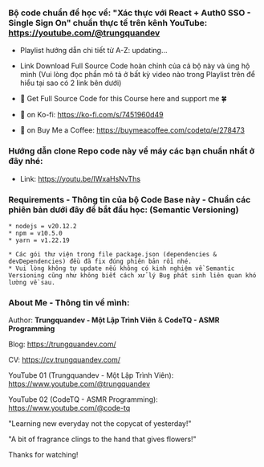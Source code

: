 ### Bộ code chuẩn để học về: "Xác thực với React + Auth0 SSO - Single Sign On" chuẩn thực tế trên kênh YouTube: https://youtube.com/@trungquandev

- Playlist hướng dẫn chi tiết từ A-Z: updating...

- Link Download Full Source Code hoàn chỉnh của cả bộ này và ủng hộ mình (Vui lòng đọc phần mô tả ở bất kỳ video nào trong Playlist trên để hiểu tại sao có 2 link bên dưới)

- 🤝 Get Full Source Code for this Course here and support me 🍀

- 🎁 on Ko-fi: https://ko-fi.com/s/7451960d49

- 🎁 on Buy Me a Coffee: https://buymeacoffee.com/codetq/e/278473

### Hướng dẫn clone Repo code này về máy các bạn chuẩn nhất ở đây nhé:

- Link: https://youtu.be/IWxaHsNvThs

### Requirements - Thông tin của bộ Code Base này - Chuẩn các phiên bản dưới đây để bắt đầu học: (Semantic Versioning)

```
* nodejs = v20.12.2
* npm = v10.5.0
* yarn = v1.22.19

* Các gói thư viện trong file package.json (dependencies & devDependencies) đều đã fix đúng phiên bản rồi nhé.
* Vui lòng không tự update nếu không có kinh nghiệm về Semantic Versioning cũng như không biết cách xử lý Bug phát sinh liên quan khó lường về sau.
```

### About Me - Thông tin về mình:

Author: **Trungquandev - Một Lập Trình Viên** & **CodeTQ - ASMR Programming**

Blog: https://trungquandev.com/

CV: https://cv.trungquandev.com/

YouTube 01 (Trungquandev - Một Lập Trình Viên): https://www.youtube.com/@trungquandev

YouTube 02 (CodeTQ - ASMR Programming): https://www.youtube.com/@code-tq

"Learning new everyday not the copycat of yesterday!"

"A bit of fragrance clings to the hand that gives flowers!"

Thanks for watching!
